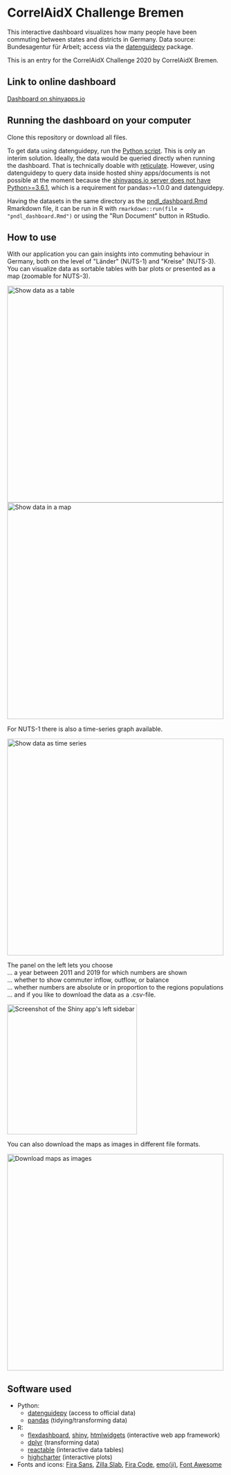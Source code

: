 # CorrelAidX Challenge Bremen

This interactive dashboard visualizes how many people have been commuting between states and districts in Germany. Data source: Bundesagentur für Arbeit; access via the [datenguidepy](https://github.com/CorrelAid/datenguide-python) package.

This is an entry for the CorrelAidX Challenge 2020 by CorrelAidX Bremen.


## Link to online dashboard

[Dashboard on shinyapps.io](https://long39ng.shinyapps.io/pendlerstat_de/)

## Running the dashboard on your computer

Clone this repository or download all files.

To get data using datenguidepy, run the [Python script](https://github.com/CorrelAid/correlaidx-challenge-bremen/blob/master/scripts/get_data.py). This is only an interim solution. Ideally, the data would be queried directly when running the dashboard. That is technically doable with [reticulate](https://rstudio.github.io/reticulate/). However, using datenguidepy to query data inside hosted shiny apps/documents is not possible at the moment because the [shinyapps.io server does not have Python>=3.6.1](https://docs.rstudio.com/shinyapps.io/appendix.html#default-system-packages), which is a requirement for pandas>=1.0.0 and datenguidepy.

Having the datasets in the same directory as the [pndl_dashboard.Rmd](https://github.com/CorrelAid/correlaidx-challenge-bremen/blob/master/pndl_dashboard.Rmd) Rmarkdown file, it can be run in R with `rmarkdown::run(file = "pndl_dashboard.Rmd")` or using the "Run Document" button in RStudio.

## How to use

With our application you can gain insights into commuting behaviour in Germany, both on the level of "Länder" (NUTS-1) and "Kreise" (NUTS-3). You can visualize data as sortable tables with bar plots or presented as a map (zoomable for NUTS-3).  

<img alt="Show data as a table" src="./screenshots/datenguide_n1tab.png" width="500"> 
<img alt="Show data in a map" src="screenshots/datenguide_n1map.png" width="500">

For NUTS-1 there is also a time-series graph available.  

<img alt="Show data as time series" src="screenshots/datenguide_n1time.png" width="500">

The panel on the left lets you choose  
… a year between 2011 and 2019 for which numbers are shown  
… whether to show commuter inflow, outflow, or balance  
… whether numbers are absolute or in proportion to the regions populations  
… and if you like to download the data as a .csv-file.  

<img alt="Screenshot of the Shiny app's left sidebar" src="./screenshots/datenguide_leftpanel.png" width="300">  

You can also download the maps as images in different file formats.

<img alt="Download maps as images" src="./screenshots/datenguide_n3mapexportpng.png" width="500">

## Software used

- Python:
  - [datenguidepy](https://datenguidepy.readthedocs.io/en/latest/) (access to official data)
  - [pandas](https://pandas.pydata.org/) (tidying/transforming data)
- R:
  - [flexdashboard](https://rmarkdown.rstudio.com/flexdashboard/), [shiny](https://shiny.rstudio.com/), [htmlwidgets](https://www.htmlwidgets.org/) (interactive web app framework)
  - [dplyr](https://dplyr.tidyverse.org/) (transforming data)
  - [reactable](https://glin.github.io/reactable/) (interactive data tables)
  - [highcharter](https://jkunst.com/highcharter/) (interactive plots)
- Fonts and icons: [Fira Sans](https://github.com/mozilla/Fira), [Zilla Slab](https://github.com/mozilla/zilla-slab), [Fira Code](https://github.com/tonsky/FiraCode), [emo(ji)](https://github.com/hadley/emo/), [Font Awesome](https://fontawesome.com/)
